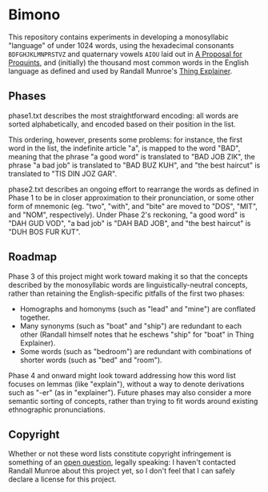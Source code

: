 # Bimono

This repository contains experiments in developing a monosyllabic "language" of under 1024 words, using the hexadecimal consonants `BDFGHJKLMNPRSTVZ` and quaternary vowels `AIOU` laid out in [A Proposal for Proquints][proquint], and (initially) the thousand most common words in the English language as defined and used by Randall Munroe's [Thing Explainer][TE].

[proquint]: https://arxiv.org/html/0901.4016
[TE]: https://xkcd.com/thing-explainer/

## Phases

phase1.txt describes the most straightforward encoding: all words are sorted alphabetically, and encoded based on their position in the list.

This ordering, however, presents some problems: for instance, the first word in the list, the indefinite article "a", is mapped to the word "BAD", meaning that the phrase "a good word" is translated to "BAD JOB ZIK", the phrase "a bad job" is translated to "BAD BUZ KUH", and "the best haircut" is translated to "TIS DIN JOZ GAR".

phase2.txt describes an ongoing effort to rearrange the words as defined in Phase 1 to be in closer approximation to their pronunciation, or some other form of mnemonic (eg. "two", "with", and "bite" are moved to "DOS", "MIT", and "NOM", respectively). Under Phase 2's reckoning, "a good word" is "DAH GUD VOD", "a bad job" is "DAH BAD JOB", and "the best haircut" is "DUH BOS FUR KUT".

## Roadmap

Phase 3 of this project might work toward making it so that the concepts described by the monosyllabic words are linguistically-neutral concepts, rather than retaining the English-specific pitfalls of the first two phases:

- Homographs and homonyms (such as "lead" and "mine") are conflated together.
- Many synonyms (such as "boat" and "ship") are redundant to each other (Randall himself notes that he eschews "ship" for "boat" in Thing Explainer).
- Some words (such as "bedroom") are redundant with combinations of shorter words (such as "bed" and "room").

Phase 4 and onward might look toward addressing how this word list focuses on lemmas (like "explain"), without a way to denote derivations such as "-er" (as in "explainer"). Future phases may also consider a more semantic sorting of concepts, rather than trying to fit words around existing ethnographic pronunciations.

## Copyright

Whether or not these word lists constitute copyright infringement is something
of an [open question][legal], legally speaking: I haven't contacted Randall Munroe
about this project yet, so I don't feel that I can safely declare a license for this project.

[legal]: https://opensource.stackexchange.com/questions/10670/copyrightablity-of-word-lists
